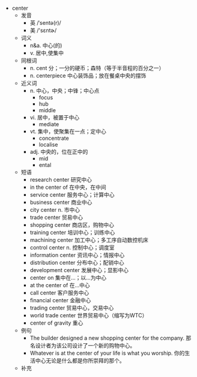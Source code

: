 - center
  - 发音
    - 英 /ˈsentə(r)/
    - 美 /'sɛntɚ/
  - 词义
    - n&a. 中心(的)
    - v. 居中,使集中
  - 同根词
    - n. cent 分；一分的硬币；森特（等于半音程的百分之一）
    - n. centerpiece 中心装饰品；放在餐桌中央的摆饰
  - 近义词
    - n. 中心，中央；中锋；中心点
      - focus
      - hub
      - middle
    - vi. 居中，被置于中心
      - mediate
    - vt. 集中，使聚集在一点；定中心
      - concentrate
      - localise
    - adj. 中央的，位在正中的
      - mid
      - ental
  - 短语
    - research center 研究中心
    - in the center of 在中央，在中间
    - service center 服务中心；计算中心
    - business center 商业中心
    - city center n. 市中心
    - trade center 贸易中心
    - shopping center 商店区，购物中心
    - training center 培训中心；训练中心
    - machining center 加工中心；多工序自动数控机床
    - control center n. 控制中心；调度室
    - information center 资讯中心；情报中心
    - distribution center 分布中心；配销中心
    - development center 发展中心；显影中心
    - center on 集中在…；以…为中心
    - at the center of 在...中心
    - call center 客户服务中心
    - financial center 金融中心
    - trading center 贸易中心，交易中心
    - world trade center 世界贸易中心（缩写为WTC）
    - center of gravity 重心
  - 例句
    - The builder designed a new shopping center for the company. 那名设计者为该公司设计了一个新的购物中心。
    - Whatever is at the center of your life is what you worship. 你的生活中心无论是什么都是你所崇拜的那个。
  - 补充